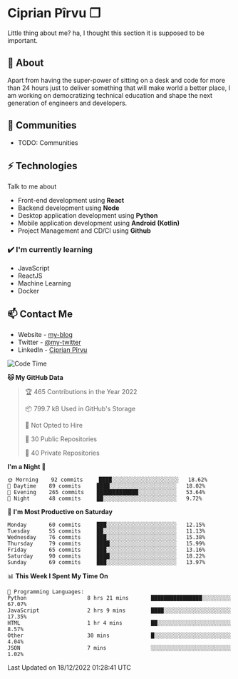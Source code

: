 # Ciprian Pîrvu ❐

Little thing about me? ha, I thought this section it is supposed to be important.

## 🧐 About

Apart from having the super-power of sitting on a desk and code for more than 24 hours just to deliver something that will make world a better place, I am working on democratizing technical education and shape the next generation of engineers and developers.

## 👯 Communities

-   TODO: Communities

## ⚡ Technologies

Talk to me about

-   Front-end development using **React**
-   Backend development using **Node**
-   Desktop application development using **Python**
-   Mobile application development using **Android (Kotlin)**
-   Project Management and CD/CI using **Github**

### ✔️ I'm currently learning

-   JavaScript
-   ReactJS
-   Machine Learning
-   Docker

## 📫 Contact Me

-   Website - [my-blog]()
-   Twitter - [@my-twitter]()
-   LinkedIn - [Ciprian Pîrvu](https://www.linkedin.com/in/p%C3%AErvu-ciprian-cristian-4415991b1/)

<!--START_SECTION:waka-->
![Code Time](http://img.shields.io/badge/Code%20Time-1%2C418%20hrs%2016%20mins-blue)

**🐱 My GitHub Data** 

> 🏆 465 Contributions in the Year 2022
 > 
> 📦 799.7 kB Used in GitHub's Storage 
 > 
> 🚫 Not Opted to Hire
 > 
> 📜 30 Public Repositories 
 > 
> 🔑 40 Private Repositories  
 > 
**I'm a Night 🦉** 

```text
🌞 Morning    92 commits     ████░░░░░░░░░░░░░░░░░░░░░   18.62% 
🌆 Daytime    89 commits     ████░░░░░░░░░░░░░░░░░░░░░   18.02% 
🌃 Evening    265 commits    █████████████░░░░░░░░░░░░   53.64% 
🌙 Night      48 commits     ██░░░░░░░░░░░░░░░░░░░░░░░   9.72%

```
📅 **I'm Most Productive on Saturday** 

```text
Monday       60 commits     ███░░░░░░░░░░░░░░░░░░░░░░   12.15% 
Tuesday      55 commits     ██░░░░░░░░░░░░░░░░░░░░░░░   11.13% 
Wednesday    76 commits     ███░░░░░░░░░░░░░░░░░░░░░░   15.38% 
Thursday     79 commits     ████░░░░░░░░░░░░░░░░░░░░░   15.99% 
Friday       65 commits     ███░░░░░░░░░░░░░░░░░░░░░░   13.16% 
Saturday     90 commits     ████░░░░░░░░░░░░░░░░░░░░░   18.22% 
Sunday       69 commits     ███░░░░░░░░░░░░░░░░░░░░░░   13.97%

```


📊 **This Week I Spent My Time On** 

```text
💬 Programming Languages: 
Python                   8 hrs 21 mins       ████████████████░░░░░░░░░   67.07% 
JavaScript               2 hrs 9 mins        ████░░░░░░░░░░░░░░░░░░░░░   17.35% 
HTML                     1 hr 4 mins         ██░░░░░░░░░░░░░░░░░░░░░░░   8.57% 
Other                    30 mins             █░░░░░░░░░░░░░░░░░░░░░░░░   4.04% 
JSON                     7 mins              ░░░░░░░░░░░░░░░░░░░░░░░░░   1.02%

```


 Last Updated on 18/12/2022 01:28:41 UTC
<!--END_SECTION:waka-->
